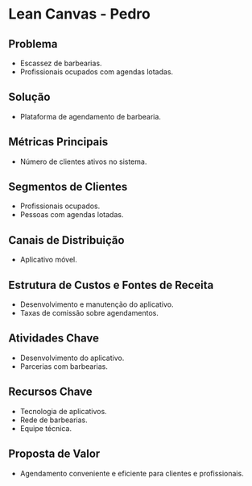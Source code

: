 # Lean Canvas - Pedro

## Problema
- Escassez de barbearias.
- Profissionais ocupados com agendas lotadas.

## Solução
- Plataforma de agendamento de barbearia.

## Métricas Principais
- Número de clientes ativos no sistema.

## Segmentos de Clientes
- Profissionais ocupados.
- Pessoas com agendas lotadas.

## Canais de Distribuição
- Aplicativo móvel.

## Estrutura de Custos e Fontes de Receita
- Desenvolvimento e manutenção do aplicativo.
- Taxas de comissão sobre agendamentos.

## Atividades Chave
- Desenvolvimento do aplicativo.
- Parcerias com barbearias.

## Recursos Chave
- Tecnologia de aplicativos.
- Rede de barbearias.
- Equipe técnica.

## Proposta de Valor
- Agendamento conveniente e eficiente para clientes e profissionais.
